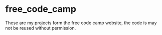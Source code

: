# free_code_camp

These are my projects form the free code camp website, the code is may not be reused without permission.

